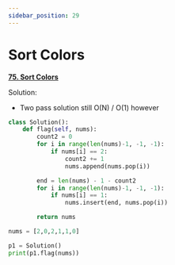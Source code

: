 ```yaml
---
sidebar_position: 29
---
```


# Sort Colors

**[75. Sort Colors](https://leetcode.com/problems/sort-colors/)**

Solution:
 - Two pass solution still O(N) / O(1) however

```python title="Output: [0,0,1,1,2,2]"
class Solution():
    def flag(self, nums):
        count2 = 0
        for i in range(len(nums)-1, -1, -1):
            if nums[i] == 2:
                count2 += 1
                nums.append(nums.pop(i))

        end = len(nums) - 1 - count2
        for i in range(len(nums)-1, -1, -1):
            if nums[i] == 1:
                nums.insert(end, nums.pop(i))

        return nums

nums = [2,0,2,1,1,0]

p1 = Solution()
print(p1.flag(nums))
```